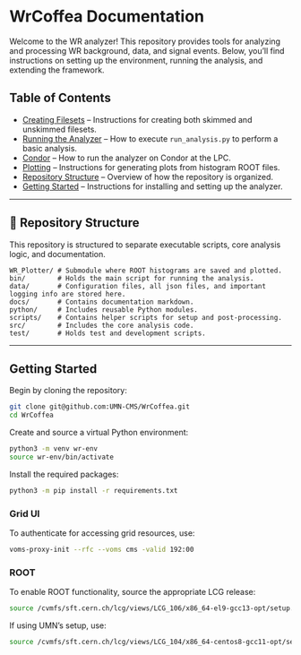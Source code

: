 # WrCoffea Documentation

Welcome to the WR analyzer! This repository provides tools for analyzing and processing WR background, data, and signal events. Below, you’ll find instructions on setting up the environment, running the analysis, and extending the framework.

## Table of Contents
- [Creating Filesets](docs/filesets.md) – Instructions for creating both skimmed and unskimmed filesets.
- [Running the Analyzer](docs/run_analysis.md) – How to execute `run_analysis.py` to perform a basic analysis.
- [Condor](docs/condor.md) – How to run the analyzer on Condor at the LPC.
- [Plotting](docs/plotting.md) – Instructions for generating plots from histogram ROOT files.
- [Repository Structure](README.md#repository-structure) – Overview of how the repository is organized.
- [Getting Started](README.md#getting-started) – Instructions for installing and setting up the analyzer.
---

## 📂 Repository Structure
This repository is structured to separate executable scripts, core analysis logic, and documentation.

```
WR_Plotter/ # Submodule where ROOT histograms are saved and plotted.
bin/        # Holds the main script for running the analysis.
data/       # Configuration files, all json files, and important logging info are stored here.
docs/       # Contains documentation markdown.
python/     # Includes reusable Python modules.
scripts/    # Contains helper scripts for setup and post-processing.
src/        # Includes the core analysis code.
test/       # Holds test and development scripts.
```

---

## Getting Started
Begin by cloning the repository:
```bash
git clone git@github.com:UMN-CMS/WrCoffea.git
cd WrCoffea
```
Create and source a virtual Python environment:
```bash
python3 -m venv wr-env
source wr-env/bin/activate
```
Install the required packages:
```bash
python3 -m pip install -r requirements.txt
```

### Grid UI
To authenticate for accessing grid resources, use:
```bash
voms-proxy-init --rfc --voms cms -valid 192:00
```

### ROOT
To enable ROOT functionality, source the appropriate LCG release:
```bash
source /cvmfs/sft.cern.ch/lcg/views/LCG_106/x86_64-el9-gcc13-opt/setup.sh
```
If using UMN’s setup, use:
```bash
source /cvmfs/sft.cern.ch/lcg/views/LCG_104/x86_64-centos8-gcc11-opt/setup.sh
```
